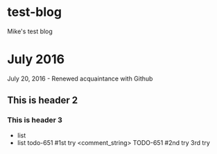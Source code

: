 # test-blog
Mike's test blog
# July 2016
July 20, 2016 - Renewed acquaintance with Github
## This is header 2
### This is header 3
* list
* list
todo-651
<ignored text><TODO-651><ignored text> #1st try <comment_string>
TODO-651 #2nd try
3rd try
